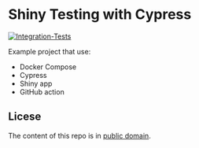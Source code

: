 # Shiny Testing with Cypress

[![Integration-Tests](https://github.com/jcubic/shiny-test/actions/workflows/integration.yml/badge.svg)](https://github.com/jcubic/shiny-test/actions/workflows/integration.yml)

Example project that use:

* Docker Compose
* Cypress
* Shiny app
* GitHub action

## Licese

The content of this repo is in [public domain](https://creativecommons.org/choose/zero/).
